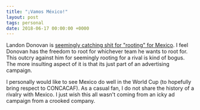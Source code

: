 ```yaml
---
title: "¡Vamos México!"
layout: post
tags: personal
date: 2018-06-17 00:00:00 +0000
---
```


Landon Donovan is [seemingly catching shit for "rooting" for Mexico](https://www.washingtonpost.com/news/soccer-insider/wp/2018/06/17/landon-donovan-is-free-to-root-for-mexico-at-the-world-cup-now-about-how-hes-doing-it). I feel Donovan has the freedom to root for whichever team he wants to root for. This outcry against him for seemingly rooting for a rival is kind of bogus. The more insulting aspect of it is that its just part of an advertising campaign.

I personally would like to see Mexico do well in the World Cup (to hopefully bring respect to CONCACAF). As a casual fan, I do not share the history of a rivalry with Mexico. I just wish this all wasn't coming from an icky ad campaign from a crooked company.